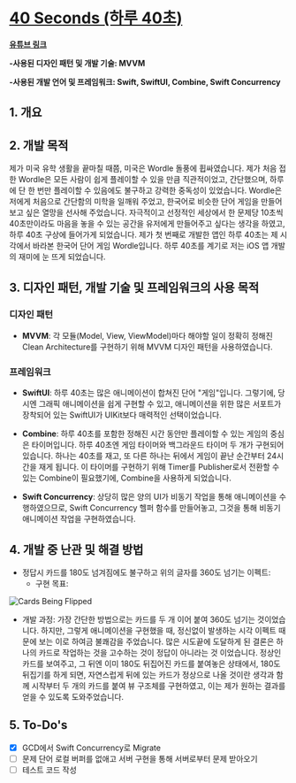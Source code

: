 # [40 Seconds (하루 40초)](https://apps.apple.com/kr/app/%ED%95%98%EB%A3%A8-40%EC%B4%88/id1612627349?l=en)

**[유튜브 링크](https://youtu.be/3eXYfnBKCjE)**

**-사용된 디자인 패턴 및 개발 기술: MVVM**

**-사용된 개발 언어 및 프레임워크: Swift, SwiftUI, Combine, Swift Concurrency**

## 1. 개요


## 2. 개발 목적
제가 미국 유학 생활을 끝마칠 때쯤, 미국은 Wordle 돌풍에 휩싸였습니다. 제가 처음 접한 Wordle은 모든 사람이 쉽게 플레이할 수 있을 만큼 직관적이었고, 간단했으며, 하루에 단 한 번만 플레이할 수 있음에도 불구하고 강력한 중독성이 있었습니다. Wordle은 저에게 처음으로 간단함의 미학을 일깨워 주었고, 한국어로 비슷한 단어 게임을 만들어보고 싶은 열망을 선사해 주었습니다. 자극적이고 선정적인 세상에서 한 문제당 10초씩 40초만이라도 마음을 놓을 수 있는 공간을 유저에게 만들어주고 싶다는 생각을 하였고, 하루 40초 구상에 들어가게 되었습니다. 제가 첫 번째로 개발한 앱인 하루 40초는 제 시각에서 바라본 한국어 단어 게임 Wordle입니다. 하루 40초를 계기로 저는 iOS 앱 개발의 재미에 눈 뜨게 되었습니다.

## 3. 디자인 패턴, 개발 기술 및 프레임워크의 사용 목적
### 디자인 패턴
- **MVVM**: 각 모듈(Model, View, ViewModel)마다 해야할 일이 정확히 정해진 Clean Architecture를 구현하기 위해 MVVM 디자인 패턴을 사용하였습니다.

### 프레임워크
- **SwiftUI**: 하루 40초는 많은 애니메이션이 합쳐진 단어 "게임"입니다. 그렇기에, 당시엔 그래픽 애니메이션을 쉽게 구현할 수 있고, 애니메이션을 위한 많은 서포트가 장착되어 있는 SwiftUI가 UIKit보다 매력적인 선택이었습니다.
  
- **Combine**: 하루 40초를 포함한 정해진 시간 동안만 플레이할 수 있는 게임의 중심은 타이머입니다. 하루 40초엔 게임 타이머와 백그라운드 타이머 두 개가 구현되어 있습니다. 하나는 40초를 재고, 또 다른 하나는 뒤에서 게임이 끝난 순간부터 24시간을 재게 됩니다. 이 타이머를 구현하기 위해 Timer를 Publisher로서 전환할 수 있는 Combine이 필요했기에, Combine을 사용하게 되었습니다.

- **Swift Concurrency**: 상당히 많은 양의 UI가 비동기 작업을 통해 애니메이션을 수행하였으므로, Swift Concurrency 헬퍼 함수를 만들어놓고, 그것을 통해 비동기 애니메이션 작업을 구현하였습니다.

## 4. 개발 중 난관 및 해결 방법
- 정답시 카드를 180도 넘겨짐에도 불구하고 위의 글자를 360도 넘기는 이펙트:
  - 구현 목표:

![Cards Being Flipped](https://github.com/JinhoLee93/Portfolio/assets/60580427/8d73bf1f-323f-4e22-9db6-561ba40589b4)

  - 개발 과정: 가장 간단한 방법으로는 카드를 두 개 이어 붙여 360도 넘기는 것이었습니다. 하지만, 그렇게 애니메이션을 구현했을 때, 정신없이 발생하는 시각 이펙트 때문에 보는 이로 하여금 불쾌감을 주었습니다. 많은 시도끝에 도달하게 된 결론은 하나의 카드로 작업하는 것을 고수하는 것이 정답이 아니라는 것 이었습니다. 정상인 카드를 보여주고, 그 뒤엔 이미 180도 뒤집어진 카드를 붙여놓은 상태에서, 180도 뒤집기를 하게 되면, 자연스럽게 뒤에 있는 카드가 정상으로 나올 것이란 생각과 함께 시작부터 두 개의 카드를 붙여 뷰 구조체를 구현하였고, 이는 제가 원하는 결과를 얻을 수 있도록 도와주었습니다. 

## 5. To-Do's
- [x] GCD에서 Swift Concurrency로 Migrate
- [ ] 문제 단어 로컬 버퍼를 없애고 서버 구현을 통해 서버로부터 문제 받아오기
- [ ] 테스트 코드 작성
